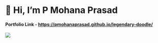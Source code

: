 # 👋 Hi, I’m P Mohana Prasad

#### Portfolio Link - https://pmohanaprasad.github.io/legendary-doodle/

![](https://raw.githubusercontent.com/pmohanaprasad/yup/master/generated/overview.svg#gh-light-mode-only)
<!-- - 👀 I’m interested in ...
- 🌱 I’m currently learning ...
- 💞️ I’m looking to collaborate on ...
- 📫 How to reach me ... -->

<!---
pmohanaprasad/pmohanaprasad is a ✨ special ✨ repository because its `README.md` (this file) appears on your GitHub profile.
You can click the Preview link to take a look at your changes.
--->
